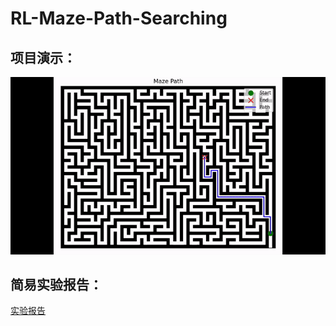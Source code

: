 # RL-Maze-Path-Searching
## 项目演示：
![功能演示](git-ezgif.com-video-to-gif-converter.gif)

## 简易实验报告：
[实验报告](report.pdf)

